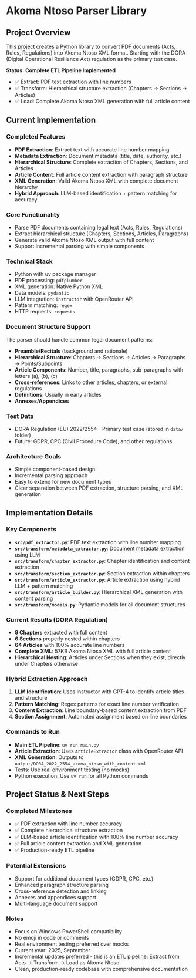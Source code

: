 # Akoma Ntoso Parser Library

## Project Overview
This project creates a Python library to convert PDF documents (Acts, Rules, Regulations) into Akoma Ntoso XML format. Starting with the DORA (Digital Operational Resilience Act) regulation as the primary test case.

**Status: Complete ETL Pipeline Implemented**
- ✅ Extract: PDF text extraction with line numbers
- ✅ Transform: Hierarchical structure extraction (Chapters → Sections → Articles)
- ✅ Load: Complete Akoma Ntoso XML generation with full article content

## Current Implementation

### Completed Features
- **PDF Extraction**: Extract text with accurate line number mapping
- **Metadata Extraction**: Document metadata (title, date, authority, etc.)
- **Hierarchical Structure**: Complete extraction of Chapters, Sections, and Articles
- **Article Content**: Full article content extraction with paragraph structure
- **XML Generation**: Valid Akoma Ntoso XML with complete document hierarchy
- **Hybrid Approach**: LLM-based identification + pattern matching for accuracy

### Core Functionality
- Parse PDF documents containing legal text (Acts, Rules, Regulations)
- Extract hierarchical structure (Chapters, Sections, Articles, Paragraphs)
- Generate valid Akoma Ntoso XML output with full content
- Support incremental parsing with simple components

### Technical Stack
- Python with uv package manager
- PDF processing: `pdfplumber`
- XML generation: Native Python XML
- Data models: `pydantic`
- LLM integration: `instructor` with OpenRouter API
- Pattern matching: `regex`
- HTTP requests: `requests`

### Document Structure Support
The parser should handle common legal document patterns:
- **Preamble/Recitals** (background and rationale)
- **Hierarchical Structure**: Chapters → Sections → Articles → Paragraphs → Points/Subpoints
- **Article Components**: Number, title, paragraphs, sub-paragraphs with letters (a), (b), (c)
- **Cross-references**: Links to other articles, chapters, or external regulations
- **Definitions**: Usually in early articles
- **Annexes/Appendices**

### Test Data
- DORA Regulation (EU) 2022/2554 - Primary test case (stored in `data/` folder)
- Future: GDPR, CPC (Civil Procedure Code), and other regulations

### Architecture Goals
- Simple component-based design
- Incremental parsing approach
- Easy to extend for new document types
- Clear separation between PDF extraction, structure parsing, and XML generation

## Implementation Details

### Key Components
- **`src/pdf_extractor.py`**: PDF text extraction with line number mapping
- **`src/transform/metadata_extractor.py`**: Document metadata extraction using LLM
- **`src/transform/chapter_extractor.py`**: Chapter identification and content extraction
- **`src/transform/section_extractor.py`**: Section extraction within chapters
- **`src/transform/article_extractor.py`**: Article extraction using hybrid LLM + pattern matching
- **`src/transform/article_builder.py`**: Hierarchical XML generation with content parsing
- **`src/transform/models.py`**: Pydantic models for all document structures

### Current Results (DORA Regulation)
- **9 Chapters** extracted with full content
- **6 Sections** properly nested within chapters
- **64 Articles** with 100% accurate line numbers
- **Complete XML**: 57KB Akoma Ntoso XML with full article content
- **Hierarchical Nesting**: Articles under Sections when they exist, directly under Chapters otherwise

### Hybrid Extraction Approach
1. **LLM Identification**: Uses Instructor with GPT-4 to identify article titles and structure
2. **Pattern Matching**: Regex patterns for exact line number verification
3. **Content Extraction**: Line boundary-based content extraction from PDF
4. **Section Assignment**: Automated assignment based on line boundaries

### Commands to Run
- **Main ETL Pipeline**: `uv run main.py`
- **Article Extraction**: Uses `ArticleExtractor` class with OpenRouter API
- **XML Generation**: Outputs to `output/DORA_2022_2554_akoma_ntoso_with_content.xml`
- Tests: Use real environment testing (no mocks)
- Python execution: Use `uv run` for all Python commands

## Project Status & Next Steps

### Completed Milestones
- ✅ PDF extraction with line number accuracy
- ✅ Complete hierarchical structure extraction
- ✅ LLM-based article identification with 100% line number accuracy
- ✅ Full article content extraction and XML generation
- ✅ Production-ready ETL pipeline

### Potential Extensions
- Support for additional document types (GDPR, CPC, etc.)
- Enhanced paragraph structure parsing
- Cross-reference detection and linking
- Annexes and appendices support
- Multi-language document support

### Notes
- Focus on Windows PowerShell compatibility
- No emoji in code or comments
- Real environment testing preferred over mocks
- Current year: 2025, September
- Incremental updates preferred - this is an ETL pipeline: Extract from Acts → Transform → Load as Akoma Ntoso
- Clean, production-ready codebase with comprehensive documentation